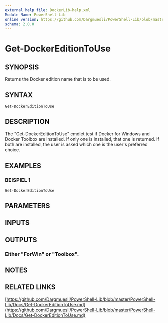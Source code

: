 ```yaml
---
external help file: DockerLib-help.xml
Module Name: PowerShell-Lib
online version: https://github.com/Dargmuesli/PowerShell-Lib/blob/master/PowerShell-Lib/Docs/Get-DockerEditionToUse.md
schema: 2.0.0
---
```


# Get-DockerEditionToUse

## SYNOPSIS
Returns the Docker edition name that is to be used.

## SYNTAX

```
Get-DockerEditionToUse
```

## DESCRIPTION
The "Get-DockerEditionToUse" cmdlet test if Docker for Windows and Docker Toolbox are installed.
If only one is installed, that one is returned.
If both are installed, the user is asked which one is the user's preferred choice.

## EXAMPLES

### BEISPIEL 1
```
Get-DockerEditionToUse
```

## PARAMETERS

## INPUTS

## OUTPUTS

### Either "ForWin" or "Toolbox".

## NOTES

## RELATED LINKS

[https://github.com/Dargmuesli/PowerShell-Lib/blob/master/PowerShell-Lib/Docs/Get-DockerEditionToUse.md](https://github.com/Dargmuesli/PowerShell-Lib/blob/master/PowerShell-Lib/Docs/Get-DockerEditionToUse.md)

